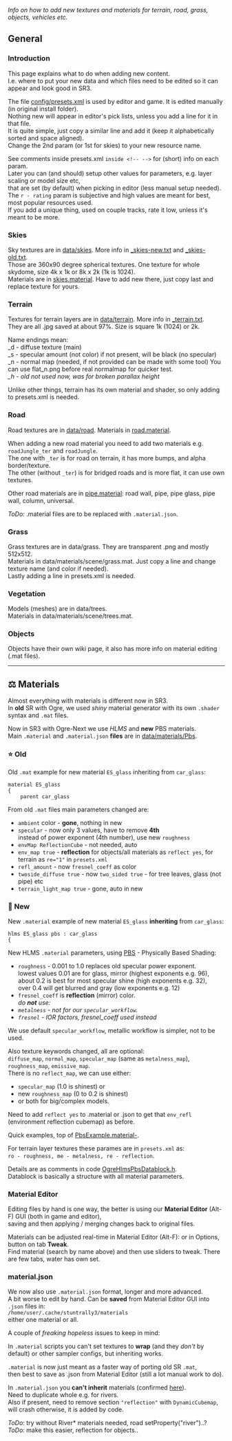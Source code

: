 _Info on how to add new textures and materials for terrain, road, grass, objects, vehicles etc._

## General

### Introduction

This page explains what to do when adding new content.  
I.e. where to put your new data and which files need to be edited so it can appear and look good in SR3.

The file [config/presets.xml](../config/presets.xml) is used by editor and game. It is edited manually (in original install folder).  
Nothing new will appear in editor's pick lists, unless you add a line for it in that file.  
It is quite simple, just copy a similar line and add it (keep it alphabetically sorted and space aligned).  
Change the 2nd param (or 1st for skies) to your new resource name.

See comments inside presets.xml `inside <!-- -->` for (short) info on each param.  
Later you can (and should) setup other values for parameters, e.g. layer scaling or model size etc,  
that are set (by default) when picking in editor (less manual setup needed).  
The `r - rating` param is subjective and high values are meant for best, most popular resources used.  
If you add a unique thing, used on couple tracks, rate it low, unless it's meant to be more.

###

### Skies

Sky textures are in [data/skies](../data/skies). More info in [_skies-new.txt](../data/skies/_skies-new.txt) and [_skies-old.txt](../data/skies/_skies-old.txt).  
Those are 360x90 degree spherical textures. One texture for whole skydome, size 4k x 1k or 8k x 2k (1k is 1024).  
Materials are in [skies.material](../data/materials/Pbs/skies.material). Have to add new there, just copy last and replace texture for yours.


### Terrain

Textures for terrain layers are in [data/terrain](../data/terrain). More info in [_terrain.txt](../data/terrain/_terrain.txt).  
They are all .jpg saved at about 97%. Size is square 1k (1024) or 2k.

Name endings mean:  
_d - diffuse texture (main)  
_s - specular amount (not color)   if not present, will be black (no specular)  
_n - normal map (needed, if not provided can be made with some tool)   You can use flat_n.png before real normalmap for quicker test.  
*_h - old not used now, was for broken parallax height*

Unlike other things, terrain has its own material and shader, so only adding to presets.xml is needed.


### Road

Road textures are in [data/road](../data/road). Materials in [road.material](../data/materials/Pbs/road.material).

When adding a new road material you need to add two materials e.g. `roadJungle_ter` and `roadJungle`.  
The one with `_ter` is for road on terrain, it has more bumps, and alpha border/texture.  
The other (without `_ter`) is for bridged roads and is more flat, it can use own textures.

Other road materials are in [pipe.material](../data/materials/Pbs/pipe.material): road wall, pipe, pipe glass, pipe wall, column, universal.

_ToDo:_ .material files are to be replaced with `.material.json`.


### Grass

Grass textures are in data/grass. They are transparent .png and mostly 512x512.  
Materials in data/materials/scene/grass.mat. Just copy a line and change texture name (and color if needed).  
Lastly adding a line in presets.xml is needed.


### Vegetation

Models (meshes) are in data/trees.  
Materials in data/materials/scene/trees.mat.


### Objects

Objects have their own wiki page, it also has more info on material editing (.mat files).


----

## ⚖️ Materials

Almost everything with materials is different now in SR3.  
In **old** SR with Ogre, we used _shiny_ material generator with its own `.shader` syntax and `.mat` files.  

Now in SR3 with Ogre-Next we use _HLMS_ and **new** PBS materials.  
Main `.material` and `.material.json` **files** are in [data/materials/Pbs](../data/materials/Pbs).  

### ⭐ Old

Old `.mat` example for new material `ES_glass` inheriting from `car_glass`:  
```
material ES_glass
{
	parent car_glass
```

From old `.mat` files main parameters changed are:
- `ambient` color - **gone**, nothing in new
- `specular` - now only 3 values, have to remove **4th**  
   instead of power exponent (4th number), use new `roughness`
- `envMap ReflectionCube` - not needed, auto
- `env_map true` - **reflection** for objects/all materials as `reflect yes`, for terrain as `re="1"` in `presets.xml`
- `refl_amount` - now `fresnel_coeff` as color
- `twoside_diffuse true` - now `two_sided true` - for tree leaves, glass (not pipe) etc
- `terrain_light_map true` - gone, auto in new

### 🌠 New

New `.material` example of new material `ES_glass` **inheriting** from `car_glass`:  
```
hlms ES_glass pbs : car_glass
{
```

New HLMS `.material` parameters, using [PBS](https://duckduckgo.com/?q=physically+based+shading&t=newext&atb=v321-1&ia=web) - Physically Based Shading:
- `roughness` - 0.001 to 1.0 replaces old specular power exponent.  
  lowest values 0.01 are for glass, mirror (highest exponents e.g. 96),  
  about 0.2 is best for most specular shine (high exponents e.g. 32),  
  over 0.4 will get blurred and gray (low exponents e.g. 12)
- `fresnel_coeff` is **reflection** (mirror) color.  
_do **not** use:_
- *`metalness` - not for our `specular_workflow`.*
- *`fresnel` - IOR factors, fresnel_coeff used instead*

We use default `specular_workflow`, metallic workflow is simpler, not to be used.  

Also texture keywords changed, all are optional:  
`diffuse_map`, `normal_map`, `specular_map` (same as `metalness_map`), `roughness_map`, `emissive_map`.  
There is no `reflect_map`, we can use either:
- `specular_map` (1.0 is shinest) or
- new `roughness_map` (0 to 0.2 is shinest)
- or both for big/complex models.

Need to add `reflect yes` to .material or .json to get that `env_refl` (environment reflection cubemap) as before.

Quick examples, top of [PbsExample.material-](../data/materials/Pbs/PbsExample.material-).

For terrain layer textures these parames are in `presets.xml` as:  
`ro - roughness, me - metalness, re - reflection`.

Details are as comments in code [OgreHlmsPbsDatablock.h](https://github.com/OGRECave/ogre-next/blob/master/Components/Hlms/Pbs/include/OgreHlmsPbsDatablock.h).  
Datablock is basically a structure with all material parameters.  

### Material Editor

Editing files by hand is one way, the better is using our **Material Editor** (Alt-F) GUI (both in game and editor),  
saving and then applying / merging changes back to original files.  

Materials can be adjusted real-time in Material Editor (Alt-F): or in Options, button on tab **Tweak**.  
Find material (search by name above) and then use sliders to tweak. There are few tabs, water has own set.  

### material.json

We now also use `.material.json` format, longer and more advanced.  
A bit worse to edit by hand. Can be **saved** from Material Editor GUI into `.json` files in:  
`/home/user/.cache/stuntrally3/materials`  
either one material or all.  

A couple of _freaking hopeless_ issues to keep in mind:

In `.material` scripts you can't set textures to **wrap** (and they _don't_ by default) or other sampler configs, but inheriting works.  

`.material` is now just meant as a faster way of porting old SR `.mat`,  
then best to save as .json from Material Editor (still a lot manual work to do).

In `.material.json` you **can't inherit** materials (confirmed [here](https://forums.ogre3d.org/viewtopic.php?p=553712#p553712)).  
Need to duplicate whole e.g. for rivers.  
Also if present, need to remove section `"reflection"` with `DynamicCubemap`, will crash otherwise, it is added by code.  

_ToDo:_ try without River* materials needed, road setProperty("river")..?  
_ToDo:_ make this easier, reflection for objects..